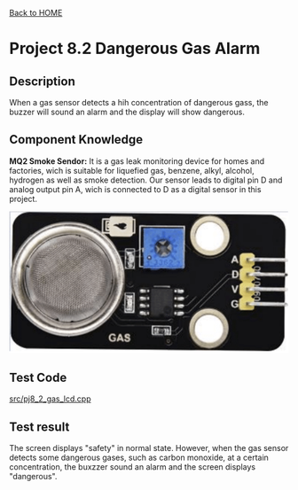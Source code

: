 [Back to HOME](../README.md)

# Project 8.2 Dangerous Gas Alarm

## Description

When a gas sensor detects a hih concentration of dangerous gass, the buzzer will sound an alarm and the display will show dangerous.

## Component Knowledge

**MQ2 Smoke Sendor:** It is a gas leak monitoring device for homes and factories, wich is suitable for liquefied gas, benzene, alkyl, alcohol, hydrogen as well as smoke detection. Our sensor leads to digital pin D and analog output pin A, wich is connected to D as a digital sensor in this project.

![Gas](./images/Gas.png)

## Test Code

[src/pj8_2_gas_lcd.cpp](src/pj8_2_gas_lcd.cpp)

## Test result

The screen displays "safety" in normal state. However, when the gas sensor detects some dangerous gases, such as carbon monoxide, at a certain concentration, the buxzzer sound an alarm and the screen displays "dangerous".
